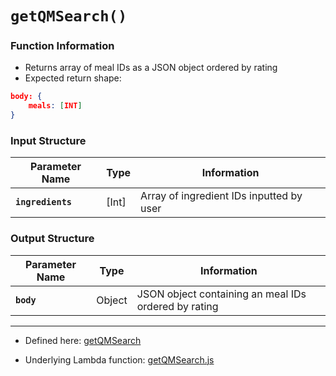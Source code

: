 # `getQMSearch()`

### Function Information

- Returns array of meal IDs as a JSON object ordered by rating
- Expected return shape:
```JSON
body: {
    meals: [INT]
}
```

### Input Structure

| Parameter Name | Type | Information |
| ----------- | ----------- | ----------- |
| **`ingredients`** | [Int] | Array of ingredient IDs inputted by user |

### Output Structure

| Parameter Name | Type | Information |
| ----------- | ----------- | ----------- |
| **`body`** | Object | JSON object containing an meal IDs ordered by rating |

___

- Defined here: [getQMSearch](https://github.com/bracketengineering/quick-meals/blob/2d5008af9118de94462c417512302639d0137e27/app/apiScripts/apiCalls/apiCaller.js#L115)

- Underlying Lambda function: [getQMSearch.js]()